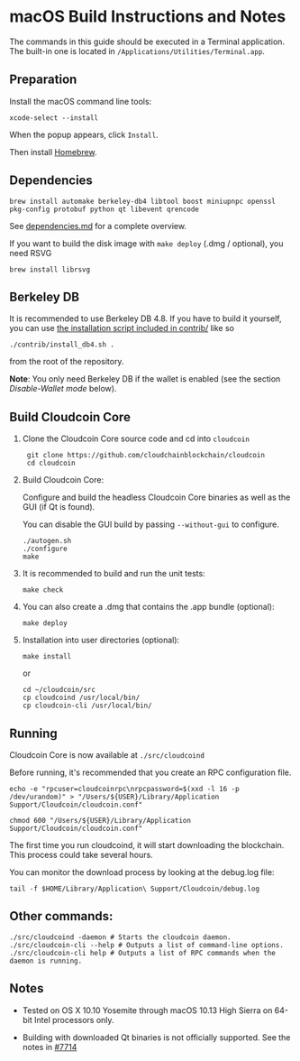macOS Build Instructions and Notes
====================================
The commands in this guide should be executed in a Terminal application.
The built-in one is located in `/Applications/Utilities/Terminal.app`.

Preparation
-----------
Install the macOS command line tools:

`xcode-select --install`

When the popup appears, click `Install`.

Then install [Homebrew](https://brew.sh).

Dependencies
----------------------

    brew install automake berkeley-db4 libtool boost miniupnpc openssl pkg-config protobuf python qt libevent qrencode

See [dependencies.md](dependencies.md) for a complete overview.

If you want to build the disk image with `make deploy` (.dmg / optional), you need RSVG

    brew install librsvg

Berkeley DB
-----------
It is recommended to use Berkeley DB 4.8. If you have to build it yourself,
you can use [the installation script included in contrib/](/contrib/install_db4.sh)
like so

```shell
./contrib/install_db4.sh .
```

from the root of the repository.

**Note**: You only need Berkeley DB if the wallet is enabled (see the section *Disable-Wallet mode* below).

Build Cloudcoin Core
------------------------

1. Clone the Cloudcoin Core source code and cd into `cloudcoin`

        git clone https://github.com/cloudchainblockchain/cloudcoin
        cd cloudcoin

2.  Build Cloudcoin Core:

    Configure and build the headless Cloudcoin Core binaries as well as the GUI (if Qt is found).

    You can disable the GUI build by passing `--without-gui` to configure.

        ./autogen.sh
        ./configure
        make

3.  It is recommended to build and run the unit tests:

        make check

4.  You can also create a .dmg that contains the .app bundle (optional):

        make deploy

5.  Installation into user directories (optional):

        make install

    or

        cd ~/cloudcoin/src
        cp cloudcoind /usr/local/bin/
        cp cloudcoin-cli /usr/local/bin/

Running
-------

Cloudcoin Core is now available at `./src/cloudcoind`

Before running, it's recommended that you create an RPC configuration file.

    echo -e "rpcuser=cloudcoinrpc\nrpcpassword=$(xxd -l 16 -p /dev/urandom)" > "/Users/${USER}/Library/Application Support/Cloudcoin/cloudcoin.conf"

    chmod 600 "/Users/${USER}/Library/Application Support/Cloudcoin/cloudcoin.conf"

The first time you run cloudcoind, it will start downloading the blockchain. This process could take several hours.

You can monitor the download process by looking at the debug.log file:

    tail -f $HOME/Library/Application\ Support/Cloudcoin/debug.log

Other commands:
-------

    ./src/cloudcoind -daemon # Starts the cloudcoin daemon.
    ./src/cloudcoin-cli --help # Outputs a list of command-line options.
    ./src/cloudcoin-cli help # Outputs a list of RPC commands when the daemon is running.

Notes
-----

* Tested on OS X 10.10 Yosemite through macOS 10.13 High Sierra on 64-bit Intel processors only.

* Building with downloaded Qt binaries is not officially supported. See the notes in [#7714](https://github.com/bitcoin/bitcoin/issues/7714)
